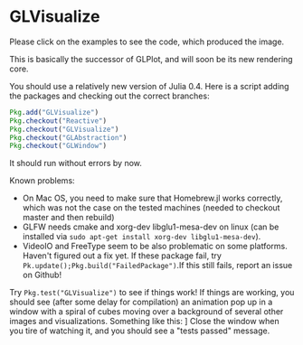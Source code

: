 # GLVisualize



Please click on the examples to see the code, which produced the image.

This is basically the successor of GLPlot, and will soon be its new rendering core.

You should use a relatively new version of Julia 0.4.
Here is a script adding the packages and checking out the correct branches:

```Julia
Pkg.add("GLVisualize")
Pkg.checkout("Reactive")
Pkg.checkout("GLVisualize")
Pkg.checkout("GLAbstraction")
Pkg.checkout("GLWindow")
```

It should run without errors by now.

Known problems:

- On Mac OS, you need to make sure that Homebrew.jl works correctly, which was not the case on the tested machines (needed to checkout master and then rebuild)
- GLFW needs cmake and xorg-dev libglu1-mesa-dev on linux (can be installed via `sudo apt-get install xorg-dev libglu1-mesa-dev`).
- VideoIO and FreeType seem to be also problematic on some platforms. Haven't figured out a fix yet. If these package fail, try `Pk.update();Pkg.build("FailedPackage")`.If this still fails, report an issue on Github!


Try `Pkg.test("GLVisualize")` to see if things work! If things are working, you should see (after some delay for compilation) an animation pop up in a window with a spiral of cubes moving over a background of several other images and visualizations. Something like this:
[](https://github.com/JuliaGL/GLVisualize.jl/blob/master/docs/testimage.png?raw=true)]
Close the window when you tire of watching it, and you should see a "tests passed" message.
